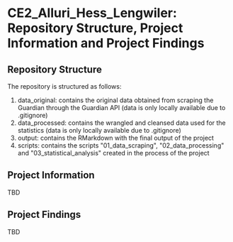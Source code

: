 # CE2_Alluri_Hess_Lengwiler: Repository Structure, Project Information and Project Findings

## Repository Structure
The repository is structured as follows:
1. data_original: contains the original data obtained from scraping the Guardian through the Guardian API (data is only locally available due to .gitignore)
2. data_processed: contains the wrangled and cleansed data used for the statistics (data is only locally available due to .gitignore)
3. output: contains the RMarkdown with the final output of the project
4. scripts: contains the scripts "01_data_scraping", "02_data_processing" and "03_statistical_analysis" created in the process of the project

## Project Information
TBD

## Project Findings
TBD
